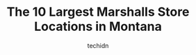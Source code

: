 ---
layout: ampstory
image: https://i0.wp.com/www.depkes.org/wp-content/uploads/2023/06/marshalls-0-in-montana-1685968904.jpeg?resize=640,853
author: techidn
featured: false
description: Discover the impressive array of Marshalls options in Montana, where you can find 10 of the largest Marshalls establishments in the area. From renowned classics to hidden gems, Montana offer
title: The 10 Largest Marshalls Store Locations in Montana
cover:
   title: The 10 Largest Marshalls Store Locations in Montana
   subtitle: Rickpate
   background: https://www.depkes.org/wp-content/uploads/2023/06/marshalls-0-in-montana-1685968904.jpeg

pages: 
 - layout: thirds
   top: <h1>#1 Ross Dress for Less</h1>
   bottom: "<p>Its Ross. A treasure hunt through disorganized random goodies you didnt know you needed until you walked through the door. Long line to pay while you rethink your choic</p>"
   background: https://www.depkes.org/wp-content/uploads/2023/06/marshalls-1-in-montana-1685968905.jpeg
   backgroundblur: true
 - layout: thirds
   top: <h1>#2 T.J. Maxx</h1>
   bottom: "<p>2545 Central Ave, Billings, MT 59102, United States</p>"
   background: https://www.depkes.org/wp-content/uploads/2023/06/marshalls-2-in-montana-1685968905.jpeg
   cta:
      link: https://www.depkes.org/blog/the-10-largest-marshalls-store-locations-in-montana/
      text: The 10 Largest Marshalls Store Locations in Montana
 - layout: thirds
   top: <h1>#3 T.J. Maxx</h1>
   bottom: "<p>2005 Cromwell Dixon Ln, Helena, MT 59602, United States</p>"
   background: https://www.depkes.org/wp-content/uploads/2023/06/marshalls-3-in-montana-1685968905.jpeg
   cta:
      link: https://www.depkes.org/blog/the-10-largest-marshalls-store-locations-in-montana/
      text: The 10 Largest Marshalls Store Locations in Montana
 - layout: thirds
   top: <h1>#4 T.J. Maxx</h1>
   bottom: "<p>135 NW Bypass, Great Falls, MT 59404, United States</p>"
   background: https://images.unsplash.com/photo-1599422314077-f4dfdaa4cd09?ixlib=rb-4.0.3&ixid=MnwxMjA3fDB8MHxwaG90by1wYWdlfHx8fGVufDB8fHx8&auto=format&fit=crop&w=640&h=853&q=80
   cta:
      link: https://www.depkes.org/blog/the-10-largest-marshalls-store-locations-in-montana/
      text: The 10 Largest Marshalls Store Locations in Montana
 - layout: thirds
   top: <h1>#5 T.J. Maxx</h1>
   bottom: "<p>1540 N 19th Ave, Bozeman, MT 59718, United States</p>"
   background: https://images.unsplash.com/photo-1613843873231-1447db182f97?ixlib=rb-4.0.3&ixid=MnwxMjA3fDB8MHxwaG90by1wYWdlfHx8fGVufDB8fHx8&auto=format&fit=crop&w=640&h=853&q=80
   cta:
      link: https://www.depkes.org/blog/the-10-largest-marshalls-store-locations-in-montana/
      text: The 10 Largest Marshalls Store Locations in Montana
 - layout: thirds
   top: <h1>#6 T.J. Maxx</h1>
   bottom: "<p>3275 N Reserve St, Missoula, MT 59808, United States</p>"
   background: https://images.unsplash.com/photo-1574169208507-84376144848b?ixlib=rb-4.0.3&ixid=MnwxMjA3fDB8MHxwaG90by1wYWdlfHx8fGVufDB8fHx8&auto=format&fit=crop&w=640&h=853&q=80
   cta:
      link: https://www.depkes.org/blog/the-10-largest-marshalls-store-locations-in-montana/
      text: The 10 Largest Marshalls Store Locations in Montana
 - layout: thirds
   top: <h1>#7 T.J. Maxx</h1>
   bottom: "<p>2391 US Hwy. 93 North, Kalispell, MT 59901, United States</p>"
   background: https://images.unsplash.com/photo-1533998839656-76f5e4b2bccb?ixlib=rb-4.0.3&ixid=MnwxMjA3fDB8MHxwaG90by1wYWdlfHx8fGVufDB8fHx8&auto=format&fit=crop&w=640&h=853&q=80
   cta:
      link: https://www.depkes.org/blog/the-10-largest-marshalls-store-locations-in-montana/
      text: The 10 Largest Marshalls Store Locations in Montana
 - layout: thirds
   middle: Continue reading...
   background: https://images.unsplash.com/photo-1546497974-b213c9efb599?ixlib=rb-4.0.3&ixid=MnwxMjA3fDB8MHxwaG90by1wYWdlfHx8fGVufDB8fHx8&auto=format&fit=crop&w=640&h=853&q=80
   cta:
      link: https://www.depkes.org/blog/the-10-largest-marshalls-store-locations-in-montana/
      text: The 10 Largest Marshalls Store Locations in Montana
      
---